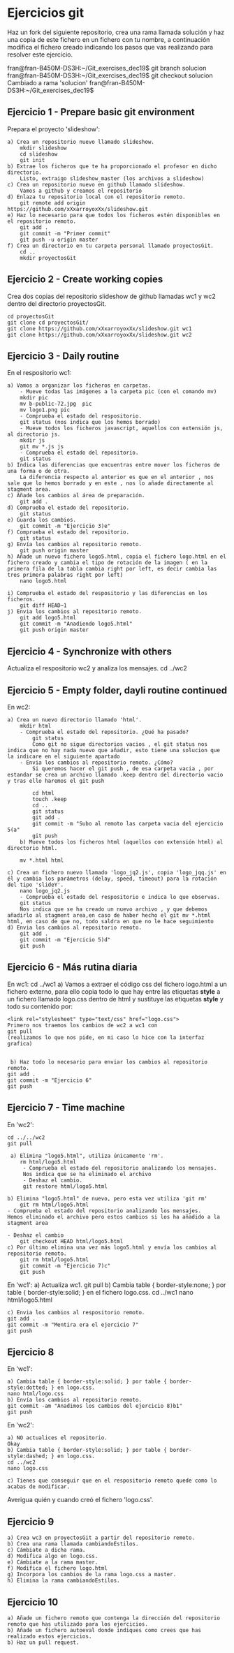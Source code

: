 # Ejercicios git 

Haz un fork del siguiente repositorio, crea una rama llamada solución  y haz una copia de este fichero en un fichero con tu nombre, a continuación  modifica el fichero creado indicando los pasos que vas realizando para resolver este ejercicio.

fran@fran-B450M-DS3H:~/Git_exercises_dec19$ git branch solucion
fran@fran-B450M-DS3H:~/Git_exercises_dec19$ git checkout solucion
Cambiado a rama 'solucion'
fran@fran-B450M-DS3H:~/Git_exercises_dec19$ 

## Ejercicio 1 - Prepare basic git environment
Prepara el proyecto 'slideshow':

	a) Crea un repositorio nuevo llamado slideshow.
		mkdir slideshow
		cd slideshow
		git init
	b) Extrae los ficheros que te ha proporcionado el profesor en dicho directorio.
		Listo, extraigo slideshow_master (los archivos a slideshow)
	c) Crea un repositorio nuevo en github llamado slideshow.
		Vamos a github y creamos el repositorio
	d) Enlaza tu repositorio local con el repositorio remoto.
		git remote add origin https://github.com/xXxarroyoxXx/slideshow.git
	e) Haz lo necesario para que todos los ficheros estén disponibles en el repositorio remoto.
		git add .
		git commit -m "Primer commit"
		git push -u origin master
	f) Crea un directorio en tu carpeta personal llamado proyectosGit.
		cd ..
		mkdir proyectosGit

## Ejercicio 2 - Create working copies
Crea dos copias del repositorio slideshow de github llamadas wc1 y wc2 dentro del directorio proyectosGit.

	cd proyectosGit
	git clone cd proyectosGit/
	git clone https://github.com/xXxarroyoxXx/slideshow.git wc1
	git clone https://github.com/xXxarroyoxXx/slideshow.git wc2

## Ejercicio 3 - Daily routine
En el respositorio wc1:

	a) Vamos a organizar los ficheros en carpetas.
		- Mueve todas las imágenes a la carpeta pic (con el comando mv)
		mkdir pic
		mv b-public-72.jpg  pic
		mv logo1.png pic
		- Comprueba el estado del respositorio.
		git status (nos indica que los hemos borrado)
		- Mueve todos los ficheros javascript, aquellos con extensión js, al directorio js.
		mkdir js
		git mv *.js js
		- Comprueba el estado del repositorio.
		git status
	b) Indica las diferencias que encuentras entre mover los ficheros de una forma o de otra.
		La diferencia respecto al anterior es que en el anterior , nos sale que lo hemos borrado y en este , nos lo añade directamente al stagment area.
	c) Añade los cambios al área de preparación.
		git add .
	d) Comprueba el estado del repositorio.
		git status
	e) Guarda los cambios.
		git commit -m "Ejercicio 3)e"
	f) Comprueba el estado del repositorio.
		git status
	g) Envía los cambios al repositorio remoto.
		git push origin master 
	h) Añade un nuevo fichero logo5.html, copia el fichero logo.html en el fichero creado y cambia el tipo de rotación de la imagen ( en la primera fila de la tabla cambia right por left, es decir cambia las tres primera palabras right por left)
		nano logo5.html 

	i) Comprueba el estado del respositorio y las diferencias en los ficheros.
		git diff HEAD~1
	j) Envia los cambios al repositorio remoto.
		git add logo5.html 
		git commit -m "Anadiendo logo5.html"
		git push origin master

## Ejercicio 4 - Synchronize with others

Actualiza el respositorio wc2 y analiza los mensajes.
	cd ../wc2

## Ejercicio 5 - Empty folder, dayli routine continued

En wc2:

	a) Crea un nuevo directorio llamado 'html'.
		mkdir html
		- Comprueba el estado del repositorio. ¿Qué ha pasado?
			git status
			Como git no sigue directorios vacios , el git status nos indica que no hay nada nuevo que añadir, esto tiene una solucion que la indicare en el siguiente apartado
		- Envia los cambios al repositorio remoto. ¿Cómo?
			Si queremos hacer el git push , de esa carpeta vacia , por estandar se crea un archivo llamado .keep dentro del directorio vacio y tras ello haremos el git push

			cd html 
			touch .keep
			cd ..
			git status
			git add .
			git commit -m "Subo al remoto las carpeta vacia del ejercicio 5(a"
			git push
		b) Mueve todos los ficheros html (aquellos con extensión html) al directorio html.

		mv *.html html

	c) Crea un fichero nuevo llamado 'logo_jq2.js', copia 'logo_jqq.js' en él y cambia los parámetros (delay, speed, timeout) para la rotación del tipo 'slideY'.
		nano logo_jq2.js
		- Comprueba el estado del respositorio e indica lo que observas.
		git status 
		Nos indica que se ha creado un nuevo archivo , y que debemos añadirlo al stagment area,en caso de haber hecho el git mv *.html html, en caso de que no, todo saldra en que no le hace seguimiento
	d) Envia los cambios al repositorio remoto.
		git add .
		git commit -m "Ejercicio 5)d"
		git push

## Ejercicio 6 - Más rutina diaria
En wc1:
	cd ../wc1
	a) Vamos a extraer el código css del fichero logo.html a un fichero externo, para ello copia todo lo que hay entre las etiquetas **style** a un fichero llamado logo.css dentro de html y sustituye las etiquetas **style** y todo su contenido por: 

	<link rel="stylesheet" type="text/css" href="logo.css">
	Primero nos traemos los cambios de wc2 a wc1 con 
	git pull
	(realizamos lo que nos pide, en mi caso lo hice con la interfaz grafica)

 
	 b) Haz todo lo necesario para enviar los cambios al repositorio remoto.
 	git add .
 	git commit -m "Ejercicio 6"
 	git push
 ## Ejercicio 7 - Time machine 
 En 'wc2':
 	
 	cd ../../wc2
 	git pull

	 a) Elimina "logo5.html", utiliza únicamente 'rm'.
	 	rm html/logo5.html
		 - Comprueba el estado del repositorio analizando los mensajes.
		 Nos indica que se ha eliminado el archivo
		 - Deshaz el cambio.
		 git restore html/logo5.html

 	b) Elimina "logo5.html" de nuevo, pero esta vez utiliza 'git rm'
 		git rm html/logo5.html
 	- Comprueba el estado del repositorio analizando los mensajes.
 	Hemos eliminado el archivo pero estos cambios si los ha añadido a la stagment area

 	- Deshaz el cambio
 		git checkout HEAD html/logo5.html
 	c) Por último elimina una vez más logo5.html y envía los cambios al repositorio remoto.
 		git rm html/logo5.html
 		git commit -m "Ejercicio 7)c"
		git push 
 En 'wc1':
 	a) Actualiza wc1.
 		git pull
	 b) Cambia table { border-style:none; } por table { border-style:solid; } en el fichero logo.css.
	 cd ../wc1
	 nano html/logo5.html

 	c) Envia los cambios al respositorio remoto.
 	git add .
 	git commit -m "Mentira era el ejercicio 7"
 	git push
 
 ## Ejercicio 8
 
 En 'wc1':
 	
 	a) Cambia table { border-style:solid; } por table { border-style:dotted; } en logo.css.
 	nano html/logo.css 
 	b) Envía los cambios al repositorio remoto.
 	git commit -am "Anadimos los cambios del ejercicio 8)b1"
 	git push
 	
 En 'wc2':
 
 	a) NO actualices el repositorio.
 	Okay
 	b) Cambia table { border-style:solid; } por table { border-style:dashed; } en logo.css.
 	cd ../wc2
 	nano logo.css
 	
 	c) Tienes que conseguir que en el respositorio remoto quede como lo acabas de modificar.
 	
 Averigua quién y cuando creó el fichero 'logo.css'.
 	
 	
## Ejercicio 9

	a) Crea wc3 en proyectosGit a partir del repositorio remoto.
	b) Crea una rama llamada cambiandoEstilos.
	c) Cámbiate a dicha rama.
	d) Modifica algo en logo.css.
	e) Cámbiate a la rama master.
	f) Modifica el fichero logo.html
	g) Incorpora los cambios de la rama logo.css a master.
	h) Elimina la rama cambiandoEstilos.
	
## Ejercicio 10

	a) Añade un fichero remoto que contenga la dirección del repositorio remoto que has utilizado para los ejercicios.
	b) Añade un fichero autoeval donde indiques como crees que has realizado estos ejercicios.
	b) Haz un pull request.